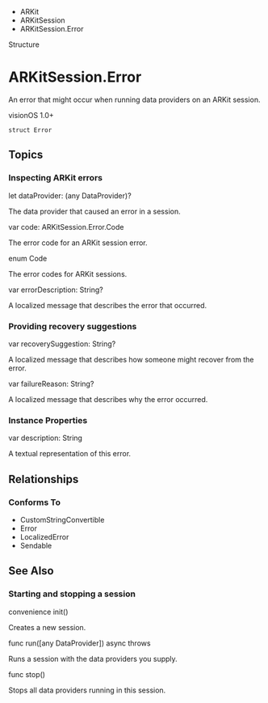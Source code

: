 

- ARKit
- ARKitSession
-  ARKitSession.Error 

Structure

# ARKitSession.Error

An error that might occur when running data providers on an ARKit session.

visionOS 1.0+

``` source
struct Error
```

## Topics

### Inspecting ARKit errors

let dataProvider: (any DataProvider)?

The data provider that caused an error in a session.

var code: ARKitSession.Error.Code

The error code for an ARKit session error.

enum Code

The error codes for ARKit sessions.

var errorDescription: String?

A localized message that describes the error that occurred.

### Providing recovery suggestions

var recoverySuggestion: String?

A localized message that describes how someone might recover from the error.

var failureReason: String?

A localized message that describes why the error occurred.

### Instance Properties

var description: String

A textual representation of this error.

## Relationships

### Conforms To

- CustomStringConvertible
- Error
- LocalizedError
- Sendable

## See Also

### Starting and stopping a session

convenience init()

Creates a new session.

func run([any DataProvider]) async throws

Runs a session with the data providers you supply.

func stop()

Stops all data providers running in this session.

